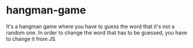 # hangman-game
It's a hangman game where you have to guess the word that it's not a random one. In order to change the word that has to be guessed, you have to change it from JS.
